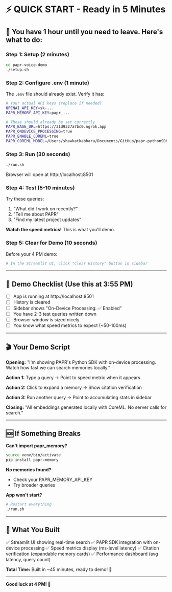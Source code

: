 # ⚡ QUICK START - Ready in 5 Minutes

## 🎯 You have 1 hour until you need to leave. Here's what to do:

### Step 1: Setup (2 minutes)

```bash
cd papr-voice-demo
./setup.sh
```

### Step 2: Configure .env (1 minute)

The `.env` file should already exist. Verify it has:

```bash
# Your actual API keys (replace if needed)
OPENAI_API_KEY=sk-...
PAPR_MEMORY_API_KEY=papr_...

# These should already be set correctly
PAPR_BASE_URL=https://31d9327a7bc0.ngrok.app
PAPR_ONDEVICE_PROCESSING=true
PAPR_ENABLE_COREML=true
PAPR_COREML_MODEL=/Users/shawkatkabbara/Documents/GitHub/papr-pythonSDK/coreml/Qwen3-Embedding-4B-FP16-Final.mlpackage
```

### Step 3: Run (30 seconds)

```bash
./run.sh
```

Browser will open at http://localhost:8501

### Step 4: Test (5-10 minutes)

Try these queries:
1. "What did I work on recently?"
2. "Tell me about PAPR"
3. "Find my latest project updates"

**Watch the speed metrics!** This is what you'll demo.

### Step 5: Clear for Demo (10 seconds)

Before your 4 PM demo:
```bash
# In the Streamlit UI, click "Clear History" button in sidebar
```

---

## 🎤 Demo Checklist (Use this at 3:55 PM)

- [ ] App is running at http://localhost:8501
- [ ] History is cleared
- [ ] Sidebar shows "On-Device Processing: ✅ Enabled"
- [ ] You have 2-3 test queries written down
- [ ] Browser window is sized nicely
- [ ] You know what speed metrics to expect (~50-100ms)

---

## 🎬 Your Demo Script

**Opening:** "I'm showing PAPR's Python SDK with on-device processing. Watch how fast we can search memories locally."

**Action 1:** Type a query → Point to speed metric when it appears

**Action 2:** Click to expand a memory → Show citation verification

**Action 3:** Run another query → Point to accumulating stats in sidebar

**Closing:** "All embeddings generated locally with CoreML. No server calls for search."

---

## 🆘 If Something Breaks

**Can't import papr_memory?**
```bash
source venv/bin/activate
pip install papr-memory
```

**No memories found?**
- Check your PAPR_MEMORY_API_KEY
- Try broader queries

**App won't start?**
```bash
# Restart everything
./run.sh
```

---

## 📱 What You Built

✅ Streamlit UI showing real-time search
✅ PAPR SDK integration with on-device processing
✅ Speed metrics display (ms-level latency)
✅ Citation verification (expandable memory cards)
✅ Performance dashboard (avg latency, query count)

**Total Time:** Built in ~45 minutes, ready to demo! 🚀

---

**Good luck at 4 PM! 🎉**
